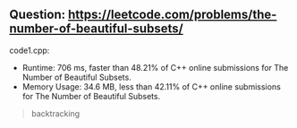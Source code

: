 ## Question: https://leetcode.com/problems/the-number-of-beautiful-subsets/

code1.cpp:
* Runtime: 706 ms, faster than 48.21% of C++ online submissions for The Number of Beautiful Subsets.
* Memory Usage: 34.6 MB, less than 42.11% of C++ online submissions for The Number of Beautiful Subsets.
> backtracking